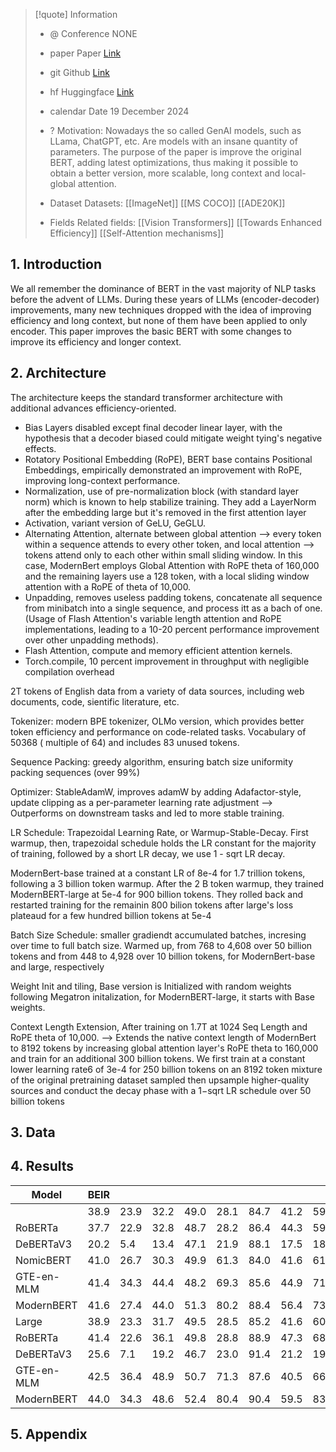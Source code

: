 > [!quote] Information 
> * @ Conference NONE 
> * paper Paper [Link](https://arxiv.org/pdf/2412.13663)
> * git Github [Link](https://github.com/AnswerDotAI/ModernBERT)
> * hf Huggingface [Link](https://huggingface.co/papers/2412.13663)
> * calendar Date 19 December 2024
> * ? Motivation: 
> 		Nowadays the so called GenAI models, such as LLama, ChatGPT, etc. Are models with an insane quantity of parameters. The purpose of the paper is improve the original BERT, adding latest optimizations, thus making it possible to obtain a better version, more scalable, long context and local-global attention.    
> *  Dataset Datasets:
> 	[[ImageNet]]
> 	[[MS COCO]]
> 	[[ADE20K]]
> 	
> * Fields Related fields: 
> 	[[Vision Transformers]]
> 	[[Towards Enhanced Efficiency]]
> 	[[Self-Attention mechanisms]]

## 1. Introduction

We all remember the dominance  of BERT in the vast majority of NLP tasks before the advent of LLMs. During these years of LLMs (encoder-decoder) improvements, many new techniques dropped with the idea of improving efficiency and long context, but none of them have been applied to only encoder. This paper improves the basic BERT with some changes to improve its efficiency and longer context.
## 2. Architecture
The architecture keeps the standard transformer architecture with additional advances efficiency-oriented. 

- Bias Layers disabled except final decoder linear layer, with the hypothesis that a decoder biased  could mitigate weight tying's negative effects.
- Rotatory Positional Embedding (RoPE), BERT base contains Positional Embeddings, empirically demonstrated an improvement with RoPE, improving long-context performance.
- Normalization, use of pre-normalization block (with standard layer norm) which is known to help stabilize training. They add a LayerNorm after the embedding large but it's removed in the first attention layer
- Activation, variant version of GeLU, GeGLU.
- Alternating Attention, alternate between global attention --> every token within a sequence attends to every other token, and local attention --> tokens attend only to each other within small sliding window. In this case, ModernBert employs Global Attention with RoPE theta of 160,000 and the remaining layers use a 128 token,  with a local sliding window attention with a RoPE of theta of 10,000.
- Unpadding, removes useless padding tokens, concatenate all sequence from minibatch into a single sequence, and process itt as a bach of one. (Usage of Flash Attention's variable length attention and RoPE implementations, leading to a 10-20 percent performance improvement over other unpadding methods).
- Flash Attention, compute and memory efficient attention kernels.
- Torch.compile, 10 percent improvement in throughput with negligible compilation overhead

2T tokens of English data from a variety of data sources, including web documents, code, sientific literature, etc.

Tokenizer: modern BPE tokenizer, OLMo version, which provides better token efficiency and performance on code-related tasks. Vocabulary of 50368 ( multiple of 64) and includes 83  unused tokens.

Sequence Packing: greedy algorithm, ensuring batch size uniformity packing sequences (over 99%)

Optimizer: StableAdamW, improves adamW by adding Adafactor-style, update clipping as a per-parameter learning rate adjustment --> Outperforms on downstream tasks and led to more stable training.

LR Schedule: Trapezoidal Learning Rate, or Warmup-Stable-Decay. First warmup, then, trapezoidal schedule holds the LR constant for the majority of training, followed by a short LR decay, we use 1 - sqrt LR decay.

ModernBert-base trained at a constant LR of 8e-4 for 1.7 trillion tokens, following a 3 billion token warmup. After the 2 B token warmup, they trained ModernBERT-large at 5e-4 for 900 billion tokens.  They rolled back and restarted training for the remainin 800 bilion tokens after large's loss plateaud for a few hundred billion tokens at 5e-4

Batch Size Schedule: smaller gradiendt accumulated batches, incresing over time to full batch size.  Warmed up, from 768 to 4,608 over 50 billion tokens and from 448 to 4,928 over 10 billion tokens, for ModernBert-base and large, respectively

Weight Init and tiling, Base version is Initialized with random weights following Megatron initalization, for ModernBERT-large, it starts with Base weights.

Context Length Extension, After training on 1.7T at 1024 Seq Length and RoPE theta of 10,000. --> Extends the native context length of ModernBert to  8192 tokens by increasing global attention layer's RoPE theta to 160,000 and train for an additional 300 billion tokens. We first train at a constant lower learning rate6 of 3e-4 for 250 billion tokens on an 8192 token mixture of the original pretraining dataset sampled then upsample higher-quality sources and conduct the decay phase with a 1−sqrt LR schedule over 50 billion tokens



## 3. Data


## 4. Results



| Model      | BEIR |      |      |      |      |      |      |      |     |
| ---------- | ---- | ---- | ---- | ---- | ---- | ---- | ---- | ---- | --- |
|            | 38.9 | 23.9 | 32.2 | 49.0 | 28.1 | 84.7 | 41.2 | 59.5 |     |
| RoBERTa    | 37.7 | 22.9 | 32.8 | 48.7 | 28.2 | 86.4 | 44.3 | 59.6 |     |
| DeBERTaV3  | 20.2 | 5.4  | 13.4 | 47.1 | 21.9 | 88.1 | 17.5 | 18.6 |     |
| NomicBERT  | 41.0 | 26.7 | 30.3 | 49.9 | 61.3 | 84.0 | 41.6 | 61.4 |     |
| GTE-en-MLM | 41.4 | 34.3 | 44.4 | 48.2 | 69.3 | 85.6 | 44.9 | 71.4 |     |
| ModernBERT | 41.6 | 27.4 | 44.0 | 51.3 | 80.2 | 88.4 | 56.4 | 73.6 |     |
| Large      | 38.9 | 23.3 | 31.7 | 49.5 | 28.5 | 85.2 | 41.6 | 60.8 |     |
| RoBERTa    | 41.4 | 22.6 | 36.1 | 49.8 | 28.8 | 88.9 | 47.3 | 68.1 |     |
| DeBERTaV3  | 25.6 | 7.1  | 19.2 | 46.7 | 23.0 | 91.4 | 21.2 | 19.7 |     |
| GTE-en-MLM | 42.5 | 36.4 | 48.9 | 50.7 | 71.3 | 87.6 | 40.5 | 66.9 |     |
| ModernBERT | 44.0 | 34.3 | 48.6 | 52.4 | 80.4 | 90.4 | 59.5 | 83.9 |     |
## 5. Appendix
